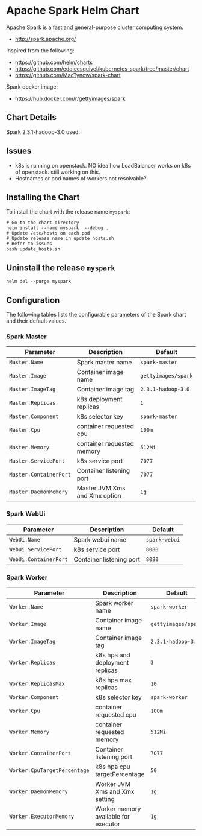 # Apache Spark Helm Chart

Apache Spark is a fast and general-purpose cluster computing system.

* http://spark.apache.org/

Inspired from the following:
* https://github.com/helm/charts
* https://github.com/eddieesquivel/kubernetes-spark/tree/master/chart
* https://github.com/MacTynow/spark-chart

Spark docker image:
* https://hub.docker.com/r/gettyimages/spark

## Chart Details
Spark 2.3.1-hadoop-3.0 used.

## Issues
* k8s is running on openstack. NO idea how LoadBalancer works on k8s of openstack. still working on this.
* Hostnames or pod names of workers not resolvable?

## Installing the Chart

To install the chart with the release name `myspark`:

```
# Go to the chart directory
helm install --name myspark  --debug .
# Update /etc/hosts on each pod
# Update release name in update_hosts.sh
# Refer to issues
bash update_hosts.sh
```

## Uninstall the release `myspark`

```
helm del --purge myspark
```

## Configuration

The following tables lists the configurable parameters of the Spark chart and their default values.

### Spark Master

| Parameter               | Description                        | Default                                                    |
| ----------------------- | ---------------------------------- | ---------------------------------------------------------- |
| `Master.Name`           | Spark master name                  | `spark-master`                                             |
| `Master.Image`          | Container image name               | `gettyimages/spark`                                        | 
| `Master.ImageTag`       | Container image tag                | `2.3.1-hadoop-3.0`                                         |
| `Master.Replicas`       | k8s deployment replicas            | `1`                                                        |
| `Master.Component`      | k8s selector key                   | `spark-master`                                             |
| `Master.Cpu`            | container requested cpu            | `100m`                                                     |
| `Master.Memory`         | container requested memory         | `512Mi`                                                    |
| `Master.ServicePort`    | k8s service port                   | `7077`                                                     |
| `Master.ContainerPort`  | Container listening port           | `7077`                                                     |
| `Master.DaemonMemory`   | Master JVM Xms and Xmx option      | `1g`                                                       |

### Spark WebUi

|       Parameter       |           Description            |                         Default                          |
|-----------------------|----------------------------------|----------------------------------------------------------|
| `WebUi.Name`          | Spark webui name                 | `spark-webui`                                            |
| `WebUi.ServicePort`   | k8s service port                 | `8080`                                                   |
| `WebUi.ContainerPort` | Container listening port         | `8080`                                                   |

### Spark Worker

| Parameter                    | Description                        | Default                                                    |
| -----------------------      | ---------------------------------- | ---------------------------------------------------------- |
| `Worker.Name`                | Spark worker name                  | `spark-worker`                                             |
| `Worker.Image`               | Container image name               | `gettyimages/spark`                                        |
| `Worker.ImageTag`            | Container image tag                | `2.3.1-hadoop-3.0`                                         |
| `Worker.Replicas`            | k8s hpa and deployment replicas    | `3`                                                        |
| `Worker.ReplicasMax`         | k8s hpa max replicas               | `10`                                                       |
| `Worker.Component`           | k8s selector key                   | `spark-worker`                                             |
| `Worker.Cpu`                 | container requested cpu            | `100m`                                                     |
| `Worker.Memory`              | container requested memory         | `512Mi`                                                    |
| `Worker.ContainerPort`       | Container listening port           | `7077`                                                     |
| `Worker.CpuTargetPercentage` | k8s hpa cpu targetPercentage       | `50`                                                       |
| `Worker.DaemonMemory`        | Worker JVM Xms and Xmx setting     | `1g`                                                       |
| `Worker.ExecutorMemory`      | Worker memory available for executor | `1g`                                                     |


